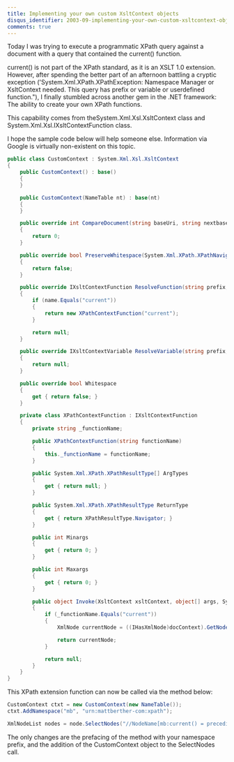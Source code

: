 ```yaml
---
title: Implementing your own custom XsltContext objects
disqus_identifier: 2003-09-implementing-your-own-custom-xsltcontext-objects
comments: true
---
```


Today I was trying to execute a programmatic XPath query against a document with a query that contained the current() function.

current() is not part of the XPath standard, as it is an XSLT 1.0 extension. However, after spending the better part of an afternoon battling a cryptic exception ('System.Xml.XPath.XPathException: Namespace Manager or XsltContext needed. This query has prefix or variable or userdefined function."), I finally stumbled across another gem in the .NET framework: The ability to create your own XPath functions.

This capability comes from theSystem.Xml.Xsl.XsltContext class and System.Xml.Xsl.IXsltContextFunction class.

I hope the sample code below will help someone else. Information via Google is virtually non-existent on this topic.

``` csharp
public class CustomContext : System.Xml.Xsl.XsltContext
{
    public CustomContext() : base()
    {
    }

    public CustomContext(NameTable nt) : base(nt)
    {
    }

    public override int CompareDocument(string baseUri, string nextbaseUri)
    {
        return 0;
    }

    public override bool PreserveWhitespace(System.Xml.XPath.XPathNavigator node)
    {
        return false;
    }

    public override IXsltContextFunction ResolveFunction(string prefix, string name, System.Xml.XPath.XPathResultType[] ArgTypes)
    {
        if (name.Equals("current"))
        {
            return new XPathContextFunction("current");
        }

        return null;
    }

    public override IXsltContextVariable ResolveVariable(string prefix, string name)
    {
        return null;
    }

    public override bool Whitespace
    {
        get { return false; }
    }

    private class XPathContextFunction : IXsltContextFunction
    {
        private string _functionName;

        public XPathContextFunction(string functionName)
        {
            this._functionName = functionName;
        }

        public System.Xml.XPath.XPathResultType[] ArgTypes
        {
            get { return null; }
        }

        public System.Xml.XPath.XPathResultType ReturnType
        {
            get { return XPathResultType.Navigator; }
        }

        public int Minargs
        {
            get { return 0; }
        }

        public int Maxargs
        {
            get { return 0; }
        }

        public object Invoke(XsltContext xsltContext, object[] args, System.Xml.XPath.XPathNavigator docContext)
        {
            if (_functionName.Equals("current"))
            {
                XmlNode currentNode = ((IHasXmlNode)docContext).GetNode();

                return currentNode;
            }

            return null;
        }
    }
}
```

This XPath extension function can now be called via the method below:

``` csharp
CustomContext ctxt = new CustomContext(new NameTable());
ctxt.AddNamespace("mb", "urn:mattberther-com:xpath");

XmlNodeList nodes = node.SelectNodes("//NodeName[mb:current() = preceding-sibling::*]", ctxt);
```

The only changes are the prefacing of the method with your namespace prefix, and the addition of the CustomContext object to the SelectNodes call.
